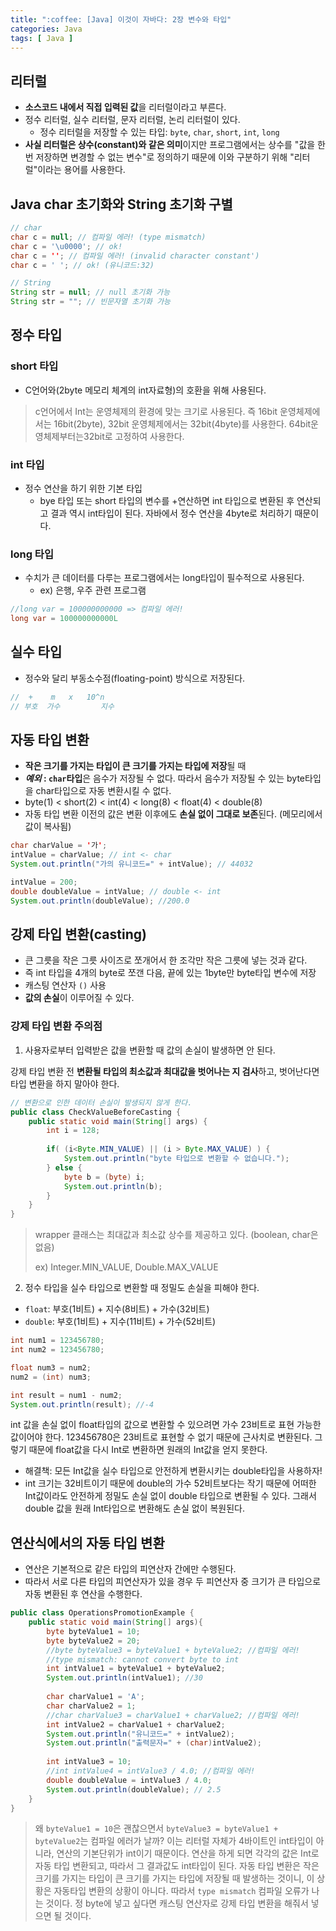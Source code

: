 ```yaml
---
title: ":coffee: [Java] 이것이 자바다: 2장 변수와 타입"
categories: Java
tags: [ Java ]
---
```


## 리터럴

- **소스코드 내에서 직접 입력된 값**을 리터럴이라고 부른다.
- 정수 리터럴, 실수 리터럴, 문자 리터럴, 논리 리터럴이 있다.
  - 정수 리터럴을 저장할 수 있는 타입: `byte`, `char`, `short`, `int`, `long`
- **사실 리터럴은 상수(constant)와 같은 의미**이지만 프로그램에서는 상수를 "값을 한 번 저장하면 변경할 수 없는 변수"로 정의하기 때문에 이와 구분하기 위해 "리터럴"이라는 용어를 사용한다.



## Java char 초기화와 String 초기화 구별

```java
// char
char c = null; // 컴파일 에러! (type mismatch)
char c = '\u0000'; // ok!
char c = ''; // 컴파일 에러! (invalid character constant')
char c = ' '; // ok! (유니코드:32)

// String
String str = null; // null 초기화 가능
String str = ""; // 빈문자열 초기화 가능
```



## 정수 타입

### short 타입

- C언어와(2byte 메모리 체계의 int자료형)의 호환을 위해 사용된다.

> c언어에서 Int는 운영체제의 환경에 맞는 크기로 사용된다. 즉 16bit 운영체제에서는 16bit(2byte), 32bit 운영체제에서는 32bit(4byte)를 사용한다. 64bit운영체제부터는32bit로 고정하여 사용한다. 

### int 타입

- 정수 연산을 하기 위한 기본 타입
  - bye 타입 또는 short 타입의 변수를 +연산하면 int 타입으로 변환된 후 연산되고 결과 역시 int타입이 된다. 자바에서 정수 연산을 4byte로 처리하기 때문이다.

### long 타입

- 수치가 큰 데이터를 다루는 프로그램에서는 long타입이 필수적으로 사용된다.
  - ex) 은행, 우주 관련 프로그램 

```java
//long var = 100000000000 => 컴파일 에러!
long var = 100000000000L
```



## 실수 타입

- 정수와 달리 부동소수점(floating-point) 방식으로 저장된다.

```java
//  +    m   x   10^n
// 부호  가수         지수
```



## 자동 타입 변환

- **작은 크기를 가지는 타입이 큰 크기를 가지는 타입에 저장**될 때
- ***예외* : `char`타입**은 음수가 저장될 수 없다. 따라서 음수가 저장될 수 있는 byte타입을 char타입으로 자동 변환시킬 수 없다.
- byte(1) < short(2) < int(4) < long(8) < float(4) < double(8)
- 자동 타입 변환 이전의 값은 변환 이후에도 **손실 없이 그대로 보존**된다. (메모리에서 값이 복사됨)

```java
char charValue = '가';
intValue = charValue; // int <- char
System.out.println("가의 유니코드=" + intValue); // 44032

intValue = 200;
double doubleValue = intValue; // double <- int
System.out.println(doubleValue); //200.0
```



## 강제 타입 변환(casting)

- 큰 그릇을 작은 그릇 사이즈로 쪼개어서 한 조각만 작은 그릇에 넣는 것과 같다.
- 즉 int 타입을 4개의 byte로 쪼갠 다음, 끝에 있는 1byte만 byte타입 변수에 저장
- 캐스팅 연산자 `()` 사용
- **값의 손실**이 이루어질 수 있다.

### 강제 타입 변환 주의점

1) 사용자로부터 입력받은 값을 변환할 때 값의 손실이 발생하면 안 된다.

강제 타입 변환 전 **변환될 타입의 최소값과 최대값을 벗어나는 지 검사**하고, 벗어난다면 타입 변환을 하지 말아야 한다. 

```java
// 변환으로 인한 데이터 손실이 발생되지 않게 한다.
public class CheckValueBeforeCasting {
    public static void main(String[] args) {
        int i = 128;
        
        if( (i<Byte.MIN_VALUE) || (i > Byte.MAX_VALUE) ) {
            System.out.println("byte 타입으로 변환할 수 없습니다.");
        } else {
            byte b = (byte) i;
            System.out.println(b);
        }
    }
}
```

> wrapper 클래스는 최대값과 최소값 상수를 제공하고 있다. (boolean, char은 없음) 
>
> ex) Integer.MIN_VALUE, Double.MAX_VALUE



2) 정수 타입을 실수 타입으로 변환할 때 정밀도 손실을 피해야 한다.

-  `float`: 부호(1비트) + 지수(8비트) + 가수(32비트)
- `double`: 부호(1비트) + 지수(11비트) + 가수(52비트)

```java
int num1 = 123456780;
int num2 = 123456780;

float num3 = num2;
num2 = (int) num3;

int result = num1 - num2;
System.out.println(result); //-4
```

int 값을 손실 없이 float타입의 값으로 변환할 수 있으려면 가수 23비트로 표현 가능한 값이어야 한다. 123456780은 23비트로 표현할 수 없기 때문에 근사치로 변환된다. 그렇기 때문에 float값을 다시 Int로 변환하면 원래의 Int값을 얻지 못한다.

- 해결책: 모든 Int값을 실수 타입으로 안전하게 변환시키는 double타입을 사용하자!
- int 크기는 32비트이기 때문에 double의 가수 52비트보다는 작기 때문에 어떠한 Int값이라도 안전하게 정밀도 손실 없이 double 타입으로 변환될 수 있다. 그래서 double 값을 원래 Int타입으로 변환해도 손실 없이 복원된다.



## 연산식에서의 자동 타입 변환

- 연산은 기본적으로 같은 타입의 피연산자 간에만 수행된다.
- 따라서 서로 다른 타입의 피연산자가 있을 경우 두 피연산자 중 크기가 큰 타입으로 자동 변환된 후 연산을 수행한다.

```java
public class OperationsPromotionExample {
    public static void main(String[] args){
        byte byteValue1 = 10;
        byte byteValue2 = 20;
        //byte byteValue3 = byteValue1 + byteValue2; //컴파일 에러!
        //type mismatch: cannot convert byte to int
        int intValue1 = byteValue1 + byteValue2;
        System.out.println(intValue1); //30
        
        char charValue1 = 'A';
        char charValue2 = 1;
        //char charValue3 = charValue1 + charValue2; //컴파일 에러!
        int intValue2 = charValue1 + charValue2;
        System.out.println("유니코드=" + intValue2);
        System.out.println("출력문자=" + (char)intValue2);
        
        int intValue3 = 10;
        //int intValue4 = intValue3 / 4.0; //컴파일 에러!
        double doubleValue = intValue3 / 4.0;
        System.out.println(doubleValue); // 2.5
    }
}
```

> 왜 `byteValue1 = 10`은 괜찮으면서 `byteValue3 = byteValue1 + byteValue2`는 컴파일 에러가 날까? 이는 리터럴 자체가 4바이트인 int타입이 아니라, 연산의 기본단위가 int이기 때문이다. 연산을 하게 되면 각각의 값은 Int로 자동 타입 변환되고, 따라서 그 결과값도 int타입이 된다. 자동 타입 변환은 작은 크기를 가지는 타입이 큰 크기를 가지는 타입에 저장될 때 발생하는 것이니, 이 상황은 자동타입 변환의 상황이 아니다. 따라서 `type mismatch` 컴파일 오류가 나는 것이다. 정 byte에 넣고 싶다면 캐스팅 연산자로 강제 타입 변환을 해줘서 넣으면 될 것이다.

